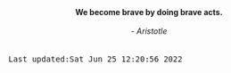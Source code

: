 
<div align="center"><b><span>We become brave by doing brave acts.</span></b><br><br><i> - Aristotle</i></div>
<br><br><kbd>Last updated:Sat Jun 25 12:20:56 2022</kbd>